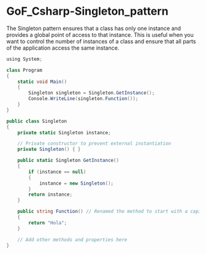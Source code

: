 # GoF_Csharp-Singleton_pattern

The Singleton pattern ensures that a class has only one instance and provides a global point of access to that instance. This is useful when you want to control the number of instances of a class and ensure that all parts of the application access the same instance.

```csharp
﻿using System;

class Program
{
    static void Main()
    {
        Singleton singleton = Singleton.GetInstance();
        Console.WriteLine(singleton.Function());
    }
}

public class Singleton
{
    private static Singleton instance;

    // Private constructor to prevent external instantiation
    private Singleton() { }

    public static Singleton GetInstance()
    {
        if (instance == null)
        {
            instance = new Singleton();
        }
        return instance;
    }

    public string Function() // Renamed the method to start with a capital letter
    {
        return "Hola";
    }

    // Add other methods and properties here
}
```
